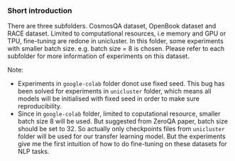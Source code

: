 ### Short introduction 
There are three subfolders. CosmosQA dataset, OpenBook dataset and RACE dataset. Limited to computational resources, i.e memory and GPU or TPU, fine-tuning are redone in unicluster. In this folder, some experiments with smaller batch size. e.g. batch size = 8 is chosen.
Please refer to each subfolder for more information of experiments on this dataset.

Note:
- Experiments in `google-colab` folder donot use fixed seed. This bug has been solved for experiments in `unicluster` folder, which means all models will be initialised with fixed seed in order to make sure reproducibility.
- Since in `google-colab` folder, limited to coputational resource, smaller batch size 8 will be used. But suggested from ZeroQA paper, batch size should be set to 32. So actually only checkpoints files from `unicluster` folder will be used for our transfer learning model. But the experiments give me the first intuition of how to do fine-tuning on these datasets for NLP tasks. 